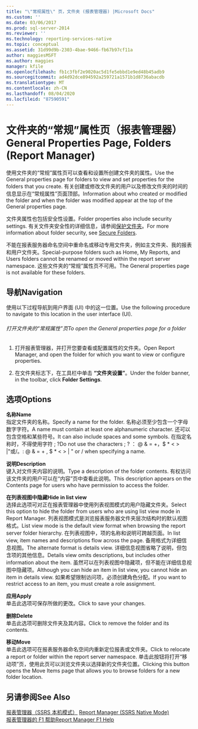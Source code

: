 ```yaml
---
title: "\"常规属性\" 页，文件夹 (报表管理器) |Microsoft Docs"
ms.custom: ''
ms.date: 03/06/2017
ms.prod: sql-server-2014
ms.reviewer: ''
ms.technology: reporting-services-native
ms.topic: conceptual
ms.assetid: 31d99d9b-2303-4bae-9466-fb67b97cf11a
author: maggiesMSFT
ms.author: maggies
manager: kfile
ms.openlocfilehash: fb1c3fbf2e9020ac5d1fe5ebbd1e9ed48b45adb9
ms.sourcegitcommit: ad4d92dce894592a259721a1571b1d8736abacdb
ms.translationtype: MT
ms.contentlocale: zh-CN
ms.lasthandoff: 08/04/2020
ms.locfileid: "87590591"
---
```

# <a name="general-properties-page-folders-report-manager"></a><span data-ttu-id="5edd9-102">文件夹的“常规”属性页（报表管理器）</span><span class="sxs-lookup"><span data-stu-id="5edd9-102">General Properties Page, Folders (Report Manager)</span></span>
  <span data-ttu-id="5edd9-103">使用文件夹的“常规”属性页可以查看和设置所创建文件夹的属性。</span><span class="sxs-lookup"><span data-stu-id="5edd9-103">Use the General properties page for folders to view and set properties for the folders that you create.</span></span> <span data-ttu-id="5edd9-104">有关创建或修改文件夹的用户以及修改文件夹的时间的信息显示在“常规属性”页面顶部。</span><span class="sxs-lookup"><span data-stu-id="5edd9-104">Information about who created or modified the folder and when the folder was modified appear at the top of the General properties page.</span></span>  
  
 <span data-ttu-id="5edd9-105">文件夹属性也包括安全性设置。</span><span class="sxs-lookup"><span data-stu-id="5edd9-105">Folder properties also include security settings.</span></span> <span data-ttu-id="5edd9-106">有关文件夹安全性的详细信息，请参阅[保护文件夹](security/secure-folders.md)。</span><span class="sxs-lookup"><span data-stu-id="5edd9-106">For more information about folder security, see [Secure Folders](security/secure-folders.md).</span></span>  
  
 <span data-ttu-id="5edd9-107">不能在报表服务器命名空间中重命名或移动专用文件夹，例如主文件夹、我的报表和用户文件夹。</span><span class="sxs-lookup"><span data-stu-id="5edd9-107">Special-purpose folders such as Home, My Reports, and Users folders cannot be renamed or moved within the report server namespace.</span></span> <span data-ttu-id="5edd9-108">这些文件夹的“常规”属性页不可用。</span><span class="sxs-lookup"><span data-stu-id="5edd9-108">The General properties page is not available for these folders.</span></span>  
  
## <a name="navigation"></a><span data-ttu-id="5edd9-109">导航</span><span class="sxs-lookup"><span data-stu-id="5edd9-109">Navigation</span></span>  
 <span data-ttu-id="5edd9-110">使用以下过程导航到用户界面 (UI) 中的这一位置。</span><span class="sxs-lookup"><span data-stu-id="5edd9-110">Use the following procedure to navigate to this location in the user interface (UI).</span></span>  
  
###### <a name="to-open-the-general-properties-page-for-a-folder"></a><span data-ttu-id="5edd9-111">打开文件夹的“常规属性”页</span><span class="sxs-lookup"><span data-stu-id="5edd9-111">To open the General properties page for a folder</span></span>  
  
1.  <span data-ttu-id="5edd9-112">打开报表管理器，并打开您要查看或配置属性的文件夹。</span><span class="sxs-lookup"><span data-stu-id="5edd9-112">Open Report Manager, and open the folder for which you want to view or configure properties.</span></span>  
  
2.  <span data-ttu-id="5edd9-113">在文件夹标志下，在工具栏中单击 **“文件夹设置”**。</span><span class="sxs-lookup"><span data-stu-id="5edd9-113">Under the folder banner, in the toolbar, click **Folder Settings**.</span></span>  
  
## <a name="options"></a><span data-ttu-id="5edd9-114">选项</span><span class="sxs-lookup"><span data-stu-id="5edd9-114">Options</span></span>  
 <span data-ttu-id="5edd9-115">**名称**</span><span class="sxs-lookup"><span data-stu-id="5edd9-115">**Name**</span></span>  
 <span data-ttu-id="5edd9-116">指定文件夹的名称。</span><span class="sxs-lookup"><span data-stu-id="5edd9-116">Specify a name for the folder.</span></span> <span data-ttu-id="5edd9-117">名称必须至少包含一个字母数字字符。</span><span class="sxs-lookup"><span data-stu-id="5edd9-117">A name must contain at least one alphanumeric character.</span></span> <span data-ttu-id="5edd9-118">还可以包含空格和某些符号。</span><span class="sxs-lookup"><span data-stu-id="5edd9-118">It can also include spaces and some symbols.</span></span> <span data-ttu-id="5edd9-119">在指定名称时，不得使用字符 ; ?</span><span class="sxs-lookup"><span data-stu-id="5edd9-119">Do not use the characters ; ?</span></span> <span data-ttu-id="5edd9-120">： \@ & = +，$ \* \< > |"或/。</span><span class="sxs-lookup"><span data-stu-id="5edd9-120">: \@ & = + , $ \* \< > | " or / when specifying a name.</span></span>  
  
 <span data-ttu-id="5edd9-121">**说明**</span><span class="sxs-lookup"><span data-stu-id="5edd9-121">**Description**</span></span>  
 <span data-ttu-id="5edd9-122">键入对文件夹内容的说明。</span><span class="sxs-lookup"><span data-stu-id="5edd9-122">Type a description of the folder contents.</span></span> <span data-ttu-id="5edd9-123">有权访问该文件夹的用户可以在“内容”页中查看此说明。</span><span class="sxs-lookup"><span data-stu-id="5edd9-123">This description appears on the Contents page for users who have permission to access the folder.</span></span>  
  
 <span data-ttu-id="5edd9-124">**在列表视图中隐藏**</span><span class="sxs-lookup"><span data-stu-id="5edd9-124">**Hide in list view**</span></span>  
 <span data-ttu-id="5edd9-125">选择此选项可对正在报表管理器中使用列表视图模式的用户隐藏文件夹。</span><span class="sxs-lookup"><span data-stu-id="5edd9-125">Select this option to hide the folder from users who are using list view mode in Report Manager.</span></span> <span data-ttu-id="5edd9-126">列表视图模式是浏览报表服务器文件夹层次结构时的默认视图格式。</span><span class="sxs-lookup"><span data-stu-id="5edd9-126">List view mode is the default view format when browsing the report server folder hierarchy.</span></span> <span data-ttu-id="5edd9-127">在列表视图中，项的名称和说明可跨越页面。</span><span class="sxs-lookup"><span data-stu-id="5edd9-127">In list view, item names and descriptions flow across the page.</span></span> <span data-ttu-id="5edd9-128">备用格式为详细信息视图。</span><span class="sxs-lookup"><span data-stu-id="5edd9-128">The alternate format is details view.</span></span> <span data-ttu-id="5edd9-129">详细信息视图省略了说明，但包含项的其他信息。</span><span class="sxs-lookup"><span data-stu-id="5edd9-129">Details view omits descriptions, but includes other information about the item.</span></span> <span data-ttu-id="5edd9-130">虽然可以在列表视图中隐藏项，但不能在详细信息视图中隐藏项。</span><span class="sxs-lookup"><span data-stu-id="5edd9-130">Although you can hide an item in list view, you cannot hide an item in details view.</span></span> <span data-ttu-id="5edd9-131">如果希望限制访问项，必须创建角色分配。</span><span class="sxs-lookup"><span data-stu-id="5edd9-131">If you want to restrict access to an item, you must create a role assignment.</span></span>  
  
 <span data-ttu-id="5edd9-132">**应用**</span><span class="sxs-lookup"><span data-stu-id="5edd9-132">**Apply**</span></span>  
 <span data-ttu-id="5edd9-133">单击此选项可保存所做的更改。</span><span class="sxs-lookup"><span data-stu-id="5edd9-133">Click to save your changes.</span></span>  
  
 <span data-ttu-id="5edd9-134">**删除**</span><span class="sxs-lookup"><span data-stu-id="5edd9-134">**Delete**</span></span>  
 <span data-ttu-id="5edd9-135">单击此选项可删除文件夹及其内容。</span><span class="sxs-lookup"><span data-stu-id="5edd9-135">Click to remove the folder and its contents.</span></span>  
  
 <span data-ttu-id="5edd9-136">**移动**</span><span class="sxs-lookup"><span data-stu-id="5edd9-136">**Move**</span></span>  
 <span data-ttu-id="5edd9-137">单击此选项可在报表服务器命名空间内重新定位报表或文件夹。</span><span class="sxs-lookup"><span data-stu-id="5edd9-137">Click to relocate a report or folder within the report server namespace.</span></span> <span data-ttu-id="5edd9-138">单击此按钮将打开“移动项”页，使用此页可以浏览文件夹以选择新的文件夹位置。</span><span class="sxs-lookup"><span data-stu-id="5edd9-138">Clicking this button opens the Move Items page that allows you to browse folders for a new folder location.</span></span>  
  
## <a name="see-also"></a><span data-ttu-id="5edd9-139">另请参阅</span><span class="sxs-lookup"><span data-stu-id="5edd9-139">See Also</span></span>  
 <span data-ttu-id="5edd9-140">[报表管理器（SSRS 本机模式）](../../2014/reporting-services/report-manager-ssrs-native-mode.md) </span><span class="sxs-lookup"><span data-stu-id="5edd9-140">[Report Manager  &#40;SSRS Native Mode&#41;](../../2014/reporting-services/report-manager-ssrs-native-mode.md) </span></span>  
 [<span data-ttu-id="5edd9-141">报表管理器的 F1 帮助</span><span class="sxs-lookup"><span data-stu-id="5edd9-141">Report Manager F1 Help</span></span>](../../2014/reporting-services/report-manager-f1-help.md)  
  
  
